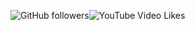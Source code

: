 <img alt="GitHub followers" src="https://img.shields.io/github/followers/menofol?style=social">![YouTube Video Likes](https://img.shields.io/youtube/likes/ih-yTXszpBI?style=social)
